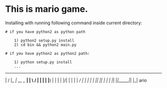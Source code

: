  # This is mario game. 
 
 Installing with running following command inside current directory: 
    
    
    # if you have python2 as python path
    
        1) python2 setup.py install 
        2) cd bin && python2 main.py 
        
    # if you have python2 as python2 path: 
    
        1) python setup.py install 
        ...
        
        
        
        

  __  __ _____ _____ _______ 
 |  \/  |_   _|  __ \__   __|
 | \  / | | | | |__) | | |
 | |\/| | | | |  ___/  | |
 | |  | |_| |_| |      | | 
 |_|  |_|_____|_|      |_| ario
        
